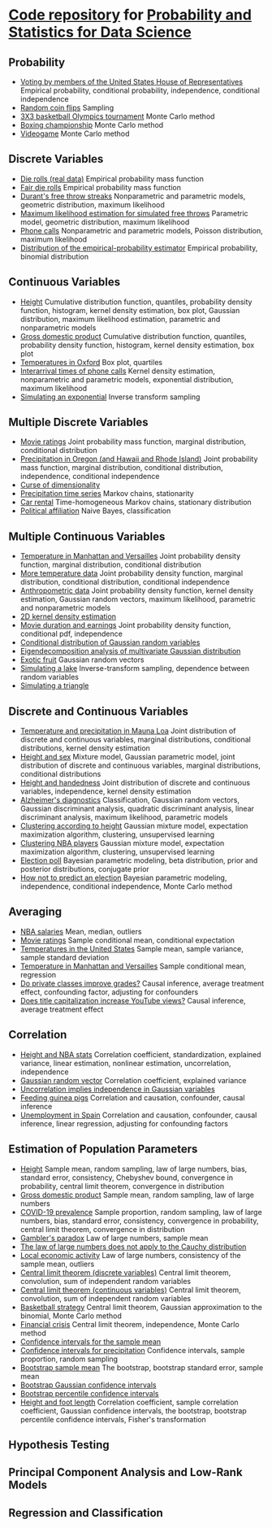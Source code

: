 # [Code repository](https://github.com/cfgranda/ps4ds) for [Probability and Statistics for Data Science](https://www.ps4ds.net/) 

## Probability

  - [Voting by members of the United States House of Representatives](https://github.com/cfgranda/ps4ds/blob/main/probability/US_congress_votes.ipynb)
    Empirical probability, conditional probability, independence, conditional independence
  - [Random coin flips](https://github.com/cfgranda/ps4ds/blob/main/probability/random_coin_flips_table.ipynb) Sampling
  - [3X3 basketball Olympics tournament](https://github.com/cfgranda/ps4ds/blob/main/probability/olympics_3x3_basketball.ipynb) Monte Carlo method
  - [Boxing championship](https://github.com/cfgranda/ps4ds/blob/main/probability/boxing_championship_exercise.ipynb) Monte Carlo method
  - [Videogame](https://github.com/cfgranda/ps4ds/blob/main/probability/videogame_exercise.ipynb) Monte Carlo method

## Discrete Variables

  - [Die rolls (real data)](https://github.com/cfgranda/ps4ds/blob/main/discrete_variables/die_histogram.ipynb) Empirical probability mass function
  - [Fair die rolls](https://github.com/cfgranda/ps4ds/blob/main/discrete_variables/fair_die.ipynb) Empirical probability mass function
  - [Durant's free throw streaks](https://github.com/cfgranda/ps4ds/blob/main/discrete_variables/free_throw_streaks_Durant.ipynb) Nonparametric and parametric models, geometric distribution, maximum likelihood
  - [Maximum likelihood estimation for simulated free throws](https://github.com/cfgranda/ps4ds/blob/main/discrete_variables/simulated_free_throws_maximum_likelihood.ipynb) Parametric model, geometric distribution, maximum likelihood
  - [Phone calls](https://github.com/cfgranda/ps4ds/blob/main/discrete_variables/call_center_parametric_vs_nonparametric_models.ipynb) Nonparametric and parametric models, Poisson distribution, maximum likelihood
  - [Distribution of the empirical-probability estimator](https://github.com/cfgranda/ps4ds/blob/main/discrete_variables/empirical_probability_distribution.ipynb) Empirical probability, binomial distribution

## Continuous Variables

  - [Height](https://github.com/cfgranda/ps4ds/blob/main/continuous_variables/height_distribution.ipynb) Cumulative distribution function, quantiles, probability density function, histogram, kernel density estimation, box plot, Gaussian distribution, maximum likelihood estimation, parametric and nonparametric models
  - [Gross domestic product](https://github.com/cfgranda/ps4ds/blob/main/continuous_variables/gdp.ipynb) Cumulative distribution function, quantiles, probability density function, histogram, kernel density estimation, box plot
  - [Temperatures in Oxford](https://github.com/cfgranda/ps4ds/blob/main/continuous_variables/oxford_temperatures.ipynb) Box plot, quartiles
  - [Interarrival times of phone calls](https://github.com/cfgranda/ps4ds/blob/main/continuous_variables/call_center_interarrival_times.ipynb) Kernel density estimation, nonparametric and parametric models, exponential distribution, maximum likelihood
  - [Simulating an exponential](https://github.com/cfgranda/ps4ds/blob/main/continuous_variables/simulating_an_exponential.ipynb) Inverse transform sampling

## Multiple Discrete Variables

  - [Movie ratings](https://github.com/cfgranda/ps4ds/blob/main/multiple_discrete_variables/movie_ratings.ipynb) Joint probability mass function, marginal distribution, conditional distribution
  - [Precipitation in Oregon (and Hawaii and Rhode Island)](https://github.com/cfgranda/ps4ds/blob/main/multiple_discrete_variables/precipitation.ipynb) Joint probability mass function, marginal distribution, conditional distribution, independence, conditional independence
  - [Curse of dimensionality](https://github.com/cfgranda/ps4ds/blob/main/multiple_discrete_variables/curse_of_dimensionality.ipynb) 
  - [Precipitation time series](https://github.com/cfgranda/ps4ds/blob/main/multiple_discrete_variables/markov_chain_precipitation.ipynb) Markov chains, stationarity
  - [Car rental](https://github.com/cfgranda/ps4ds/blob/main/multiple_discrete_variables/car_rental.ipynb) Time-homogeneous Markov chains, stationary distribution
  - [Political affiliation](https://github.com/cfgranda/ps4ds/blob/main/multiple_discrete_variables/naive_bayes_political_affiliation.ipynb) Naive Bayes, classification
  
## Multiple Continuous Variables

- [Temperature in Manhattan and Versailles](https://github.com/cfgranda/ps4ds/blob/main/multiple_continuous_variables/temperatures.ipynb) Joint probability density function, marginal distribution, conditional distribution
- [More temperature data](https://github.com/cfgranda/ps4ds/blob/main/multiple_continuous_variables/temperatures_conditional_independence.ipynb) Joint probability density function, marginal distribution, conditional distribution, conditional independence
- [Anthropometric data](https://github.com/cfgranda/ps4ds/blob/main/multiple_continuous_variables/anthropometric_data_gaussian.ipynb) Joint probability density function, kernel density estimation, Gaussian random vectors, maximum likelihood, parametric and nonparametric models
- [2D kernel density estimation](https://github.com/cfgranda/ps4ds/blob/main/multiple_continuous_variables/kernel_density_estimation_2D.ipynb)
- [Movie duration and earnings](https://github.com/cfgranda/ps4ds/blob/main/multiple_continuous_variables/movie_duration_earnings.ipynb) Joint probability density function, conditional pdf, independence
- [Conditional distribution of Gaussian random variables](https://github.com/cfgranda/ps4ds/blob/main/multiple_continuous_variables/gaussian_2D_conditionals.ipynb)
- [Eigendecomposition analysis of multivariate Gaussian distribution](https://github.com/cfgranda/ps4ds/blob/main/multiple_continuous_variables/gaussian_2D_eigendecomposition.ipynb)
- [Exotic fruit](https://github.com/cfgranda/ps4ds/blob/main/multiple_continuous_variables/exotic_fruit_exercise.ipynb) Gaussian random vectors
- [Simulating a lake](https://github.com/cfgranda/ps4ds/blob/main/multiple_continuous_variables/simulating_lake.ipynb) Inverse-transform sampling, dependence between random variables
- [Simulating a triangle](https://github.com/cfgranda/ps4ds/blob/main/multiple_continuous_variables/simulating_triangle.ipynb)

## Discrete and Continuous Variables

- [Temperature and precipitation in Mauna Loa](https://github.com/cfgranda/ps4ds/blob/main/discrete_and_continuous_variables/temperature_and_precipitation.ipynb) Joint distribution of discrete and continuous variables, marginal distributions, conditional distributions, kernel density estimation
- [Height and sex](https://github.com/cfgranda/ps4ds/blob/main/discrete_and_continuous_variables/height_and_sex.ipynb) Mixture model, Gaussian parametric model, joint distribution of discrete and continuous variables, marginal distributions, conditional distributions
- [Height and handedness](https://github.com/cfgranda/ps4ds/blob/main/discrete_and_continuous_variables/height_handedness.ipynb) Joint distribution of discrete and continuous variables, independence, kernel density estimation
- [Alzheimer's diagnostics](https://github.com/cfgranda/ps4ds/blob/main/discrete_and_continuous_variables/alzheimers_gaussian_discriminant_analysis.ipynb) Classification, Gaussian random vectors, Gaussian discriminant analysis, quadratic discriminant analysis, linear discriminant analysis, maximum likelihood, parametric models
- [Clustering according to height](https://github.com/cfgranda/ps4ds/blob/main/discrete_and_continuous_variables/height_and_sex_gaussian_mixture_model.ipynb) Gaussian mixture model, expectation maximization algorithm, clustering, unsupervised learning
- [Clustering NBA players](https://github.com/cfgranda/ps4ds/blob/main/discrete_and_continuous_variables/nba_gaussian_mixture_model.ipynb) Gaussian mixture model, expectation maximization algorithm, clustering, unsupervised learning
- [Election poll](https://github.com/cfgranda/ps4ds/blob/main/discrete_and_continuous_variables/election_Bayesian_analysis.ipynb) Bayesian parametric modeling, beta distribution, prior and posterior distributions, conjugate prior
- [How not to predict an election](https://github.com/cfgranda/ps4ds/blob/main/discrete_and_continuous_variables/how_not_to_predict_an_election.ipynb) Bayesian parametric modeling, independence, conditional independence, Monte Carlo method

## Averaging

- [NBA salaries](https://github.com/cfgranda/ps4ds/blob/main/averaging/nba_salaries.ipynb) Mean, median, outliers
- [Movie ratings](https://github.com/cfgranda/ps4ds/blob/main/averaging/movie_ratings_conditional_mean.ipynb) Sample conditional mean, conditional expectation
- [Temperatures in the United States](https://github.com/cfgranda/ps4ds/blob/main/averaging/temperature_mean_variance.ipynb) Sample mean, sample variance, sample standard deviation
- [Temperature in Manhattan and Versailles](https://github.com/cfgranda/ps4ds/blob/main/averaging/temperatures_conditional_mean.ipynb) Sample conditional mean, regression
- [Do private classes improve grades?](https://github.com/cfgranda/ps4ds/blob/main/averaging/private_classes_average_treatment_effect.ipynb) Causal inference, average treatment effect, confounding factor, adjusting for confounders
- [Does title capitalization increase YouTube views?](https://github.com/cfgranda/ps4ds/blob/main/averaging/YouTube_titles_randomized_experiment.ipynb) Causal inference, average treatment effect

## Correlation

- [Height and NBA stats](https://github.com/cfgranda/ps4ds/blob/main/correlation/rebounds_assists_height_correlation.ipynb) Correlation coefficient, standardization, explained variance, linear estimation, nonlinear estimation, uncorrelation, independence
- [Gaussian random vector](https://github.com/cfgranda/ps4ds/blob/main/correlation/correlation_gaussian_random_vector.ipynb) Correlation coefficient, explained variance
- [Uncorrelation implies independence in Gaussian variables](https://github.com/cfgranda/ps4ds/blob/main/correlation/gaussian_independence.ipynb) 
- [Feeding guinea pigs](https://github.com/cfgranda/ps4ds/blob/main/correlation/correlation_causation_guinea_pigs.ipynb) Correlation and causation, confounder, causal inference
- [Unemployment in Spain](https://github.com/cfgranda/ps4ds/blob/main/correlation/unemployment_spain.ipynb) Correlation and causation, confounder, causal inference, linear regression, adjusting for confounding factors

## Estimation of Population Parameters

- [Height](https://github.com/cfgranda/ps4ds/blob/main/estimation_population_parameters/height_sample_mean.ipynb) Sample mean, random sampling, law of large numbers, bias, standard error, consistency, Chebyshev bound, convergence in probability, central limit theorem, convergence in distribution
- [Gross domestic product](https://github.com/cfgranda/ps4ds/blob/main/estimation_population_parameters/gdp_sample_mean.ipynb) Sample mean, random sampling, law of large numbers
- [COVID-19 prevalence](https://github.com/cfgranda/ps4ds/blob/main/estimation_population_parameters/COVID19_sample_proportion.ipynb) Sample proportion, random sampling, law of large numbers, bias, standard error, consistency, convergence in probability, central limit theorem, convergence in distribution
- [Gambler's paradox](https://github.com/cfgranda/ps4ds/blob/main/estimation_population_parameters/gamblers_paradox.ipynb) Law of large numbers, sample mean
- [The law of large numbers does not apply to the Cauchy distribution](https://github.com/cfgranda/ps4ds/blob/main/estimation_population_parameters/cauchy_sample_mean.ipynb)
- [Local economic activity](https://github.com/cfgranda/ps4ds/blob/main/estimation_population_parameters/local_economic_activity.ipynb) Law of large numbers, consistency of the sample mean, outliers
- [Central limit theorem (discrete variables)](https://github.com/cfgranda/ps4ds/blob/main/estimation_population_parameters/clt_discrete_distribution.ipynb) Central limit theorem, convolution, sum of independent random variables
- [Central limit theorem (continuous variables)](https://github.com/cfgranda/ps4ds/blob/main/estimation_population_parameters/clt_continuous_distribution.ipynb) Central limit theorem, convolution, sum of independent random variables
- [Basketball strategy](https://github.com/cfgranda/ps4ds/blob/main/estimation_population_parameters/basketball_strategy.ipynb) Central limit theorem, Gaussian approximation to the binomial, Monte Carlo method
- [Financial crisis](https://github.com/cfgranda/ps4ds/blob/main/estimation_population_parameters/financial_crisis.ipynb) Central limit theorem, independence, Monte Carlo method
- [Confidence intervals for the sample mean](https://github.com/cfgranda/ps4ds/blob/main/estimation_population_parameters/height_confidence_intervals.ipynb)
- [Confidence intervals for precipitation](https://github.com/cfgranda/ps4ds/blob/main/estimation_population_parameters/precipitation_confidence_intervals.ipynb) Confidence intervals, sample proportion, random sampling
- [Bootstrap sample mean](https://github.com/cfgranda/ps4ds/blob/main/estimation_population_parameters/sample_mean_bootstrap.ipynb) The bootstrap, bootstrap standard error, sample mean
- [Bootstrap Gaussian confidence intervals](https://github.com/cfgranda/ps4ds/blob/main/estimation_population_parameters/sample_mean_bootstrap_confidence_intervals.ipynb)
- [Bootstrap percentile confidence intervals](https://github.com/cfgranda/ps4ds/blob/main/estimation_population_parameters/correlation_coefficient_bootstrap_confidence_intervals.ipynb)
- [Height and foot length](https://github.com/cfgranda/ps4ds/blob/main/estimation_population_parameters/correlation_coefficient_confidence_intervals.ipynb) Correlation coefficient, sample correlation coefficient, Gaussian confidence intervals, the bootstrap, bootstrap percentile confidence intervals, Fisher's transformation
  
## Hypothesis Testing
## Principal Component Analysis and Low-Rank Models
## Regression and Classification
